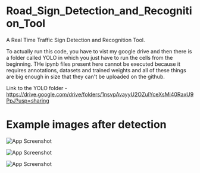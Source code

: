 # Road_Sign_Detection_and_Recognition_Tool

A Real Time Traffic Sign Detection and Recognition Tool. 

To actually run this code, you have to vist my google drive and then there is a folder called YOLO in which you just have to run the cells from the beginning. THe ipynb files present here cannot be executed because it requires annotations, datasets and trained weights and all of these things are big enough in size that they can't be uploaded on the github.

Link to the YOLO folder - https://drive.google.com/drive/folders/1nsvpAvayyU2OZuIYceXsMi40RaxU9PpJ?usp=sharing

# Example images after detection  

![App Screenshot](https://github.com/tapan-agarwal/Traffic_Sign_Detection_and_Recognition/blob/main/yolov4_image_detected.png)

![App Screenshot](https://github.com/tapan-agarwal/Traffic_Sign_Detection_and_Recognition/blob/main/result_image_yolov4-custom.png)

![App Screenshot](https://github.com/tapan-agarwal/Traffic_Sign_Detection_and_Recognition/blob/main/2.png)
